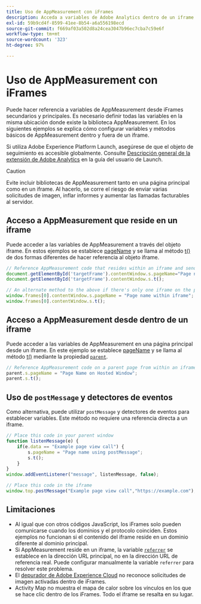 ```yaml
---
title: Uso de AppMeasurement con iFrames
description: Acceda a variables de Adobe Analytics dentro de un iframe o de una página principal mientras se encuentra en un iframe.
exl-id: 59b9cd4f-8599-41ee-8b54-a6a556198ecd
source-git-commit: f669af03a502d8a24cea3047b96ec7cba7c59e6f
workflow-type: tm+mt
source-wordcount: '323'
ht-degree: 97%

---
```


# Uso de AppMeasurement con iFrames

Puede hacer referencia a variables de AppMeasurement desde iFrames secundarios y principales. Es necesario definir todas las variables en la misma ubicación donde existe la biblioteca AppMeasurement. En los siguientes ejemplos se explica cómo configurar variables y métodos básicos de AppMeasurement dentro y fuera de un iframe.

Si utiliza Adobe Experience Platform Launch, asegúrese de que el objeto de seguimiento es accesible globalmente. Consulte [Descripción general de la extensión de Adobe Analytics](https://experienceleague.adobe.com/docs/launch/using/extensions-ref/adobe-extension/analytics-extension/overview.html) en la guía del usuario de Launch.

>[!CAUTION]
>
>Evite incluir bibliotecas de AppMeasurement tanto en una página principal como en un iframe. Al hacerlo, se corre el riesgo de enviar varias solicitudes de imagen, inflar informes y aumentar las llamadas facturables al servidor.

## Acceso a AppMeasurement que reside en un iframe

Puede acceder a las variables de AppMeasurement a través del objeto iframe. En estos ejemplos se establece [pageName](../vars/page-vars/pagename.md) y se llama al método [t()](../vars/functions/t-method.md) de dos formas diferentes de hacer referencia al objeto iframe.

```js
// Reference AppMeasurement code that resides within an iframe and send an image request
document.getElementById('targetFrame').contentWindow.s.pageName="Page name within iframe";
document.getElementById('targetFrame').contentWindow.s.t();

// An alternate method to the above if there's only one iframe on the page
window.frames[0].contentWindow.s.pageName = "Page name within iframe";
window.frames[0].contentWindow.s.t();
```

## Acceso a AppMeasurement desde dentro de un iframe

Puede acceder a las variables de AppMeasurement en una página principal desde un iframe. En este ejemplo se establece [pageName](../vars/page-vars/pagename.md) y se llama al método [t()](../vars/functions/t-method.md) mediante la propiedad [`parent`](https://www.w3schools.com/jsref/prop_win_parent.asp).

```js
// Reference AppMeasurement code on a parent page from within an iframe and send an image request
parent.s.pageName = "Page Name on Hosted Window";
parent.s.t();
```

## Uso de `postMessage` y detectores de eventos

Como alternativa, puede utilizar `postMessage` y detectores de eventos para establecer variables. Este método no requiere una referencia directa a un iframe.

```js
// Place this code in your parent window
function listenMessage(e) {
    if(e.data == "Example page view call") {
        s.pageName = "Page name using postMessage";
        s.t();
    }
}
window.addEventListener("message", listenMessage, false);

// Place this code in the iframe
window.top.postMessage("Example page view call","https://example.com");
```

## Limitaciones

* Al igual que con otros códigos JavaScript, los iFrames solo pueden comunicarse cuando los dominios y el protocolo coinciden. Estos ejemplos no funcionan si el contenido del iframe reside en un dominio diferente al dominio principal.
* Si AppMeasurement reside en un iframe, la variable [`referrer`](../vars/page-vars/referrer.md) se establece en la dirección URL principal, no en la dirección URL de referencia real. Puede configurar manualmente la variable `referrer` para resolver este problema.
* El [depurador de Adobe Experience Cloud](https://docs.adobe.com/content/help/es-ES/experience-cloud/user-guides/home.translate.html) no reconoce solicitudes de imagen activadas dentro de iFrames.
* Activity Map no muestra el mapa de calor sobre los vínculos en los que se hace clic dentro de los iFrames. Todo el iframe se resalta en su lugar.
